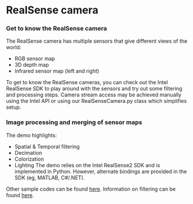 # RealSense camera

### Get to know the RealSense camera

The RealSense camera has multiple sensors that give different views of the world:
- RGB sensor map
- 3D depth map
- Infrared sensor map (left and right)
  
To get to know the RealSense cameras, you can check out the Intel RealSense SDK to play around with the sensors and try out some filtering and processing steps.
Camera stream access may be achieved manually using the Intel API or using our RealSenseCamera.py class which simplifies setup.

### Image processing and merging of sensor maps

The demo highlights:
- Spatial & Temporal filtering
- Decimation
- Colorization
- Lighting
The demo relies on the Intel RealSense2 SDK and is implemented in Python. However, alternate bindings are provided in the SDK (eg, MATLAB, C#/.NET).

Other sample codes can be found [here](https://github.com/IntelRealSense/librealsense/tree/development/wrappers/python/examples).
Information on filtering can be found [here](https://github.com/IntelRealSense/librealsense/blob/jupyter/notebooks/depth_filters.ipynb).
